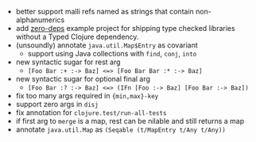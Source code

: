 - better support malli refs named as strings that contain non-alphanumerics
- add [zero-deps](example-projects/zero-deps) example project for shipping type checked libraries without a Typed Clojure dependency.
- (unsoundly) annotate `java.util.Map$Entry` as covariant
  - support using Java collections with `find`, `conj`, `into`
- new syntactic sugar for rest arg
  - `[Foo Bar :+ :-> Baz] <=> [Foo Bar Bar :* :-> Baz]`
- new syntactic sugar for optional final arg
  - `[Foo Bar :? :-> Baz] <=> (IFn [Foo :-> Baz] [Foo Bar :-> Baz])`
- fix too many args required in `{min,max}-key`
- support zero args in `disj`
- fix annotation for `clojure.test/run-all-tests`
- if first arg to `merge` is a map, rest can be nilable and still returns a map
- annotate `java.util.Map` as `(Seqable (t/MapEntry t/Any t/Any))`
